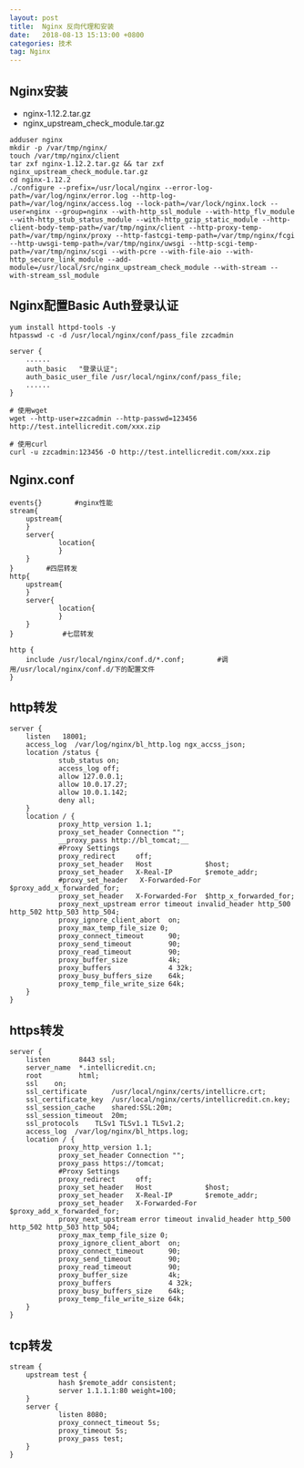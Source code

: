 ```yaml
---
layout: post
title:  Nginx 反向代理和安装
date:   2018-08-13 15:13:00 +0800
categories: 技术
tag: Nginx
---
```



Nginx安装
---

- nginx-1.12.2.tar.gz
- nginx_upstream_check_module.tar.gz

```
adduser nginx
mkdir -p /var/tmp/nginx/
touch /var/tmp/nginx/client
tar zxf nginx-1.12.2.tar.gz && tar zxf nginx_upstream_check_module.tar.gz
cd nginx-1.12.2
./configure --prefix=/usr/local/nginx --error-log-path=/var/log/nginx/error.log --http-log-path=/var/log/nginx/access.log --lock-path=/var/lock/nginx.lock --user=nginx --group=nginx --with-http_ssl_module --with-http_flv_module --with-http_stub_status_module --with-http_gzip_static_module --http-client-body-temp-path=/var/tmp/nginx/client --http-proxy-temp-path=/var/tmp/nginx/proxy --http-fastcgi-temp-path=/var/tmp/nginx/fcgi --http-uwsgi-temp-path=/var/tmp/nginx/uwsgi --http-scgi-temp-path=/var/tmp/nginx/scgi --with-pcre --with-file-aio --with-http_secure_link_module --add-module=/usr/local/src/nginx_upstream_check_module --with-stream --with-stream_ssl_module
```

Nginx配置Basic Auth登录认证
---

```
yum install httpd-tools -y
htpasswd -c -d /usr/local/nginx/conf/pass_file zzcadmin

server {
	......
	auth_basic   "登录认证";
	auth_basic_user_file /usr/local/nginx/conf/pass_file;
	......
}

# 使用wget
wget --http-user=zzcadmin --http-passwd=123456 http://test.intellicredit.com/xxx.zip

# 使用curl
curl -u zzcadmin:123456 -O http://test.intellicredit.com/xxx.zip
```

Nginx.conf
---
	events{}        #nginx性能
	stream{
        upstream{
        }
        server{
                location{
                }
        }
	}        #四层转发
	http{
        upstream{
        }
        server{
                location{
                }
        }
	}            #七层转发

	http {
    	include /usr/local/nginx/conf.d/*.conf;        #调用/usr/local/nginx/conf.d/下的配置文件
	}

http转发	
---

	server {
        listen   18001;
        access_log  /var/log/nginx/bl_http.log ngx_accss_json;
        location /status {
                stub_status on;
                access_log off;
                allow 127.0.0.1;
                allow 10.0.17.27;
                allow 10.0.1.142;
                deny all;
        }
        location / {
                proxy_http_version 1.1;
                proxy_set_header Connection "";
                __proxy_pass http://bl_tomcat;__
                #Proxy Settings
                proxy_redirect     off;
                proxy_set_header   Host             $host;
                proxy_set_header   X-Real-IP        $remote_addr;
                #proxy_set_header   X-Forwarded-For  $proxy_add_x_forwarded_for;
                proxy_set_header   X-Forwarded-For  $http_x_forwarded_for;
                proxy_next_upstream error timeout invalid_header http_500 http_502 http_503 http_504;
                proxy_ignore_client_abort  on;
                proxy_max_temp_file_size 0;
                proxy_connect_timeout      90;
                proxy_send_timeout         90;
                proxy_read_timeout         90;
                proxy_buffer_size          4k;
                proxy_buffers              4 32k;
                proxy_busy_buffers_size    64k;
                proxy_temp_file_write_size 64k;
        }
	}

https转发
---

	server {
        listen       8443 ssl;
        server_name  *.intellicredit.cn;
        root         html;
        ssl    on;
        ssl_certificate      /usr/local/nginx/certs/intellicre.crt;
        ssl_certificate_key  /usr/local/nginx/certs/intellicredit.cn.key;
        ssl_session_cache    shared:SSL:20m;
        ssl_session_timeout  20m;
        ssl_protocols    TLSv1 TLSv1.1 TLSv1.2;
        access_log  /var/log/nginx/bl_https.log;
        location / {
                proxy_http_version 1.1;
                proxy_set_header Connection "";
                proxy_pass https://tomcat;
                #Proxy Settings
                proxy_redirect     off;
                proxy_set_header   Host             $host;
                proxy_set_header   X-Real-IP        $remote_addr;
                proxy_set_header   X-Forwarded-For  $proxy_add_x_forwarded_for;
                proxy_next_upstream error timeout invalid_header http_500 http_502 http_503 http_504;
                proxy_max_temp_file_size 0;
                proxy_ignore_client_abort  on;
                proxy_connect_timeout      90;
                proxy_send_timeout         90;
                proxy_read_timeout         90;
                proxy_buffer_size          4k;
                proxy_buffers              4 32k;
                proxy_busy_buffers_size    64k;
                proxy_temp_file_write_size 64k;
        }
	}

tcp转发
---
	stream {
        upstream test {
                hash $remote_addr consistent;
                server 1.1.1.1:80 weight=100;
        }
        server {
                listen 8080;
                proxy_connect_timeout 5s;
                proxy_timeout 5s;
                proxy_pass test;
        }
	}

